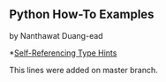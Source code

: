 ## Python How-To Examples

by Nanthawat Duang-ead

*[Self-Referencing Type Hints](self-referencing-hints.md)

This lines were added on master branch.
